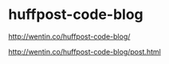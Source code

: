 huffpost-code-blog
==================
http://wentin.co/huffpost-code-blog/

http://wentin.co/huffpost-code-blog/post.html
